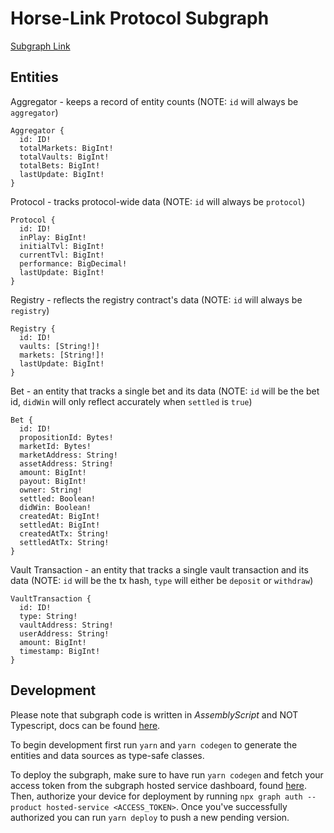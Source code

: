 # Horse-Link Protocol Subgraph

[Subgraph Link](https://thegraph.com/hosted-service/subgraph/horse-link/hl-protocol-goerli)

## Entities

Aggregator - keeps a record of entity counts (NOTE: `id` will always be `aggregator`)

```
Aggregator {
  id: ID!
  totalMarkets: BigInt!
  totalVaults: BigInt!
  totalBets: BigInt!
  lastUpdate: BigInt!
}
```

Protocol - tracks protocol-wide data (NOTE: `id` will always be `protocol`)

```
Protocol {
  id: ID!
  inPlay: BigInt!
  initialTvl: BigInt!
  currentTvl: BigInt!
  performance: BigDecimal!
  lastUpdate: BigInt!
}
```

Registry - reflects the registry contract's data (NOTE: `id` will always be `registry`)

```
Registry {
  id: ID!
  vaults: [String!]!
  markets: [String!]!
  lastUpdate: BigInt!
}
```

Bet - an entity that tracks a single bet and its data (NOTE: `id` will be the bet id, `didWin` will only reflect accurately when `settled` is `true`)

```
Bet {
  id: ID!
  propositionId: Bytes!
  marketId: Bytes!
  marketAddress: String!
  assetAddress: String!
  amount: BigInt!
  payout: BigInt!
  owner: String!
  settled: Boolean!
  didWin: Boolean!
  createdAt: BigInt!
  settledAt: BigInt!
  createdAtTx: String!
  settledAtTx: String!
}
```

Vault Transaction - an entity that tracks a single vault transaction and its data (NOTE: `id` will be the tx hash, `type` will either be `deposit` or `withdraw`)

```
VaultTransaction {
  id: ID!
  type: String!
  vaultAddress: String!
  userAddress: String!
  amount: BigInt!
  timestamp: BigInt!
}
```

## Development

Please note that subgraph code is written in _AssemblyScript_ and NOT Typescript, docs can be found [here](https://www.assemblyscript.org/).

To begin development first run `yarn` and `yarn codegen` to generate the entities and data sources as type-safe classes.

To deploy the subgraph, make sure to have run `yarn codegen` and fetch your access token from the subgraph hosted service dashboard, found [here](https://thegraph.com/hosted-service/dashboard). Then, authorize your device for deployment by running `npx graph auth --product hosted-service <ACCESS_TOKEN>`. Once you've successfully authorized you can run `yarn deploy` to push a new pending version.